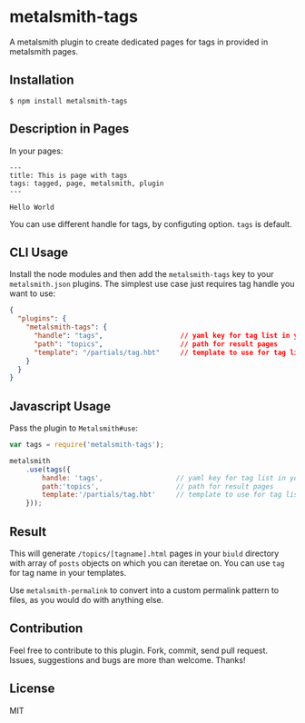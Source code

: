 # metalsmith-tags

  A metalsmith plugin to create dedicated pages for tags in provided in metalsmith pages.

## Installation

    $ npm install metalsmith-tags

## Description in Pages

  In your pages:

```
---
title: This is page with tags
tags: tagged, page, metalsmith, plugin
---

Hello World
```

You can use different handle for tags, by configuting option. `tags` is default.


## CLI Usage

  Install the node modules and then add the `metalsmith-tags` key to your `metalsmith.json` plugins. The simplest use case just requires tag handle you want to use:

```json
{
  "plugins": {
    "metalsmith-tags": {
      "handle": "tags",                   // yaml key for tag list in you pages
      "path": "topics",                   // path for result pages
      "template": "/partials/tag.hbt"     // template to use for tag listing
    }
  }
}
```

## Javascript Usage

  Pass the plugin to `Metalsmith#use`:

```js
var tags = require('metalsmith-tags');

metalsmith
	.use(tags({
	    handle: 'tags',                  // yaml key for tag list in you pages
	    path:'topics',                   // path for result pages
	    template:'/partials/tag.hbt'     // template to use for tag listing
	}));
```

## Result

  This will generate `/topics/[tagname].html` pages in your `biuld` directory with array of `posts` objects on which you can iteretae on. You can use `tag` for tag name in your templates.

  Use `metalsmith-permalink` to convert into a custom permalink pattern to files, as you would do with anything else.

## Contribution

  Feel free to contribute to this plugin. Fork, commit, send pull request.
  Issues, suggestions and bugs are more than welcome.
  Thanks!

## License

  MIT